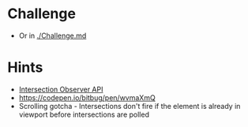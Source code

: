 # Challenge
- Or in [./Challenge.md](./Challenge.md)


# Hints
- [Intersection Observer API](https://developer.mozilla.org/en-US/docs/Web/API/Intersection_Observer_API)
- https://codepen.io/bitbug/pen/wvmaXmQ
- Scrolling gotcha - Intersections don't fire if the element is already in viewport before intersections are polled